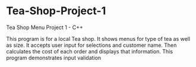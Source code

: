 # Tea-Shop-Project-1
Tea Shop Menu Project 1 - C++

This program is for a local Tea shop. It shows menus for type
of tea as well as size. It accepts user input for selections and
customer name. Then calculates the cost of each order and displays
that information. This program demonstrates input validation

